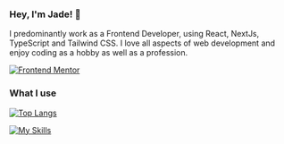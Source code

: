 ### Hey, I'm Jade! 👋

I predominantly work as a Frontend Developer, using React, NextJs, TypeScript and Tailwind CSS. I love all aspects of web development and enjoy coding as a hobby as well as a profession.

<a href="https://www.frontendmentor.io/profile/jadetrue" target="blank"><img src="https://img.shields.io/badge/Frontend Mentor-jadetrue-informational?style=for-the-badge&logo=frontendmentor" alt="Frontend Mentor" /></a>

### What I use

[![Top Langs](https://github-readme-stats.vercel.app/api/top-langs/?username=jadetrue&hide=python,c&layout=compact)](https://github.com/jadetrue/github-readme-stats)

[![My Skills](https://skillicons.dev/icons?i=html,css,js,react,nextjs,typescript,nodejs,postgres,jest,github,gitlab,vscode,vercel,sass,figma&perline=6&theme=light)](https://skillicons.dev)

<!--
**jadetrue/jadetrue** is a ✨ _special_ ✨ repository because its `README.md` (this file) appears on your GitHub profile.

Here are some ideas to get you started:

- 🔭 I’m currently working on ...
- 🌱 I’m currently learning ...
- 👯 I’m looking to collaborate on ...
- 🤔 I’m looking for help with ...
- 💬 Ask me about ...
- 📫 How to reach me: ...
- 😄 Pronouns: ...
- ⚡ Fun fact: ...
-->
